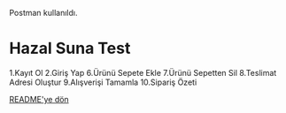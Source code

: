 Postman kullanıldı.

# Hazal Suna Test #

 1.Kayıt Ol
 2.Giriş Yap
 6.Ürünü Sepete Ekle
 7.Ürünü Sepetten Sil
 8.Teslimat Adresi Oluştur
 9.Alışverişi Tamamla
 10.Sipariş Özeti


[README'ye dön](../README.md) 